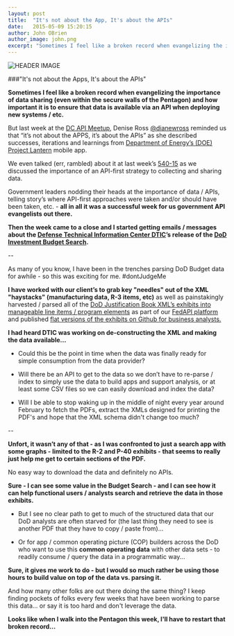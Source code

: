 ```yaml
---
layout: post
title:  "It's not about the App, It's about the APIs"
date:   2015-05-09 15:20:15
author: John OBrien
author_image: john.png
excerpt: "Sometimes I feel like a broken record when evangelizing the importance of data sharing (even within the secure walls of the Pentagon) and how important it is to ensure that data is available via an API..."
---
```


![HEADER IMAGE](http://cdn.meme.am/instances/500x/50238076.jpg)

###"It's not about the Apps, It's about the APIs"

**Sometimes I feel like a broken record when evangelizing the importance of data sharing (even within the secure walls of the Pentagon) and how important it is to ensure that data is available via an API when deploying new systems / etc.**
 
But last week at the [DC API Meetup](http://www.meetup.com/DC-Web-API-User-Group/), Denise Ross [@dianewross](http://twitter.com/dianewross) reminded us that “it’s not about the APPS, it’s about the APIs” as she described successes, iterations and learnings from [Department of Energy’s (DOE) Project Lantern](http://archive.federaltimes.com/article/20141202/FEDIT03/312020016/Feds-developing-plan-crowdsourcing-citizen-science) mobile app.   

We even talked (err, rambled) about it at last week’s [540-15](https://www.youtube.com/watch?v=hGdToyFBnO4) as we discussed the importance of an API-first strategy to collecting and sharing data.

Government leaders nodding their heads at the importance of data  / APIs, telling story’s where API-first approaches were taken and/or should have been taken, etc. - **all in all it was a successful week for us government API evangelists out there.**

**Then the week came to a close and I started getting emails / messages about the [Defense Technical Information Center DTIC](http://www.dtic.mil/)’s release of the [DoD Investment Budget Search](http://www.dtic.mil/dodinvestment/#/home).**


--

As many of you know,  I have been in the trenches parsing DoD Budget data for awhile - so this was exciting for me.  #dontJudgeMe

**I have worked with our client’s to grab key "needles" out of the XML "haystacks" (manufacturing data, R-3 items, etc)** as well as painstakingly harvested / parsed all of the [DoD Justification Book XML’s exhibits into manageable line items / program elements](https://fedapi.io/www/overview/dodbudget) as part of our [FedAPI platform](http://fedapi.com) and published [flat versions of the exhibits on Github for business analysts.](https://github.com/540co/dod-president-budget-procurement-rdte-data)

**I had heard DTIC was working on de-constructing the XML and making the data available...**

- Could this be the point in time when the data was finally ready for simple consumption from the data provider?

- Will there be an API to get to the data so we don’t have to re-parse / index to simply use the data to build apps and support analysis, or at least some CSV files so we can easily download and index the data?

- Will I be able to stop waking up in the middle of night every year around February to fetch the PDFs, extract the XMLs designed for printing the PDF's and hope that the XML schema didn't change too much?

--

**Unfort, it wasn’t any of that - as I was confronted to just a search app with some graphs - limited to the R-2 and P-40 exhibits - that seems to really just help me get to certain sections of the PDF.**

No easy way to download the data and definitely no APIs.

**Sure - I can see some value in the Budget Search - and I can see how it can help functional users / analysts search and retrieve the data in those exhibits.**

- But I see no clear path to get to much of the structured data that our DoD analysts are often starved for (the last thing they need to see is another PDF that they have to copy / paste from)...

- Or for app / common operating picture (COP) builders across the DoD who want to use this **common operating data** with other data sets - to readily consume / query the data in a programmatic way...  

**Sure, it gives me work to do - but I would so much rather be using those hours to build value on top of the data vs. parsing it.**  

And how many other folks are out there doing the same thing?  I keep finding pockets of folks every few weeks that have been working to parse this data... or say it is too hard and don't leverage the data.

**Looks like when I walk into the Pentagon this week, I'll have to restart that broken record...**